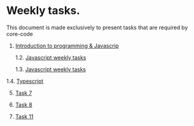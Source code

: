 # Weekly tasks.

This document is made exclusively to present tasks that are required by core-code

1. [Introduction to programming & Javascrip](https://github.com/wisdown/core-code-from-scratch-readme/blob/main/Challeng-weeks/week-1.md)

    1.2. [Javascript weekly tasks](https://github.com/wisdown/core-code-from-scratch-readme/blob/main/Challeng-weeks/week-2.md)

    1.3. [Javascript weekly tasks](https://github.com/wisdown/core-code-from-scratch-readme/blob/main/Challeng-weeks/week-3.md)

1.4. [Typescript](https://github.com/wisdown/core-code-from-scratch-readme/blob/main/Challeng-weeks/week-6.md)

5. [Task 7](https://github.com/wisdown/core-code-from-scratch-readme/blob/main/Challeng-weeks/week-7.md)

6. [Task 8](https://github.com/wisdown/core-code-from-scratch-readme/blob/main/Challeng-weeks/week-8.md)

11. [Task 11](https://github.com/wisdown/core-code-from-scratch-readme/blob/main/Challeng-weeks/week-11.md)
